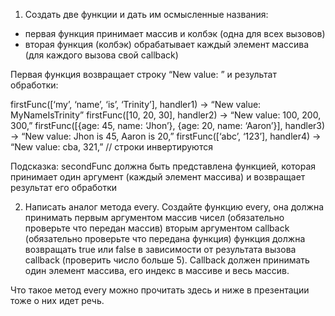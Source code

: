 1. Создать две функции и дать им осмысленные названия:

-   первая функция принимает массив и колбэк (одна для всех вызовов)
-   вторая функция (колбэк) обрабатывает каждый элемент массива (для каждого вызова свой callback)

Первая функция возвращает строку “New value: ” и результат обработки:

firstFunc([‘my’, ‘name’, ‘is’, ‘Trinity’], handler1) → “New value: MyNameIsTrinity”
firstFunc([10, 20, 30], handler2) → “New value: 100, 200, 300,”
firstFunc([{age: 45, name: ‘Jhon’}, {age: 20, name: ‘Aaron’}], handler3) →
“New value: Jhon is 45, Aaron is 20,”
firstFunc([‘abc’, ‘123’], handler4) → “New value: cba, 321,” // строки инвертируются

Подсказка: secondFunc должна быть представлена функцией, которая принимает
один аргумент (каждый элемент массива) и возвращает результат его обработки

2. Написать аналог метода every. Создайте функцию every, она должна принимать первым аргументом массив чисел (обязательно проверьте что передан массив) вторым аргументом callback (обязательно проверьте что передана функция)
   функция должна возвращать true или false в зависимости от результата вызова callback (проверить число больше 5). Callback должен принимать один элемент массива, его индекс в массиве и весь массив.

Что такое метод every можно прочитать здесь и ниже в презентации тоже о них идет речь.
